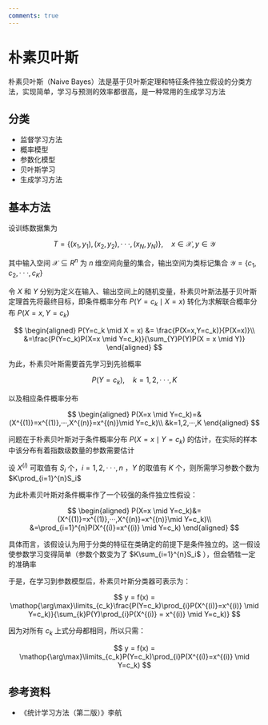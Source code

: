 ```yaml
---
comments: true
---
```


# 朴素贝叶斯

朴素贝叶斯（Naive Bayes）法是基于贝叶斯定理和特征条件独立假设的分类方法，实现简单，学习与预测的效率都很高，是一种常用的生成学习方法

## 分类

- 监督学习方法
- 概率模型
- 参数化模型
- 贝叶斯学习
- 生成学习方法

## 基本方法

设训练数据集为

$$
T=\{(x_1,y_1),(x_2,y_2),···,(x_N,y_N)\},\quad x\in \mathcal{X},y\in \mathcal{Y}
$$

其中输入空间 $\mathcal{X}\subseteq R^n$ 为 $n$ 维空间向量的集合，输出空间为类标记集合 $\mathcal{Y}=\{c_1,c_2,···,c_K\}$

令 $X$ 和 $Y$ 分别为定义在输入、输出空间上的随机变量，朴素贝叶斯法基于贝叶斯定理首先将最终目标，即条件概率分布 $P(Y=c_k \mid X=x)$ 转化为求解联合概率分布 $P(X=x,Y=c_k)$

$$
\begin{aligned}
P(Y=c_k \mid X = x) &= \frac{P(X=x,Y=c_k)}{P(X=x)}\\
&=\frac{P(Y=c_k)P(X=x \mid Y=c_k)}{\sum_{Y}P(Y)P(X = x \mid Y)}
\end{aligned}
$$

为此，朴素贝叶斯需要首先学习到先验概率

$$
P(Y=c_k),\quad k=1,2,···,K
$$

以及相应条件概率分布

$$
\begin{aligned}
P(X=x \mid Y=c_k)=&(X^{(1)}=x^{(1)},···,X^{(n)}=x^{(n)}\mid Y=c_k)\\
&k=1,2,···,K
\end{aligned}
$$

问题在于朴素贝叶斯对于条件概率分布 $P(X=x \mid Y=c_k)$ 的估计，在实际的样本中该分布有着指数级数量的参数需要估计

设 $X^{(i)}$ 可取值有 $S_i$ 个，$i=1,2,···,n$ ，$Y$ 的取值有 $K$ 个，则所需学习参数个数为 $K\prod_{i=1}^{n}S_i$

为此朴素贝叶斯对条件概率作了一个较强的条件独立性假设：

$$
\begin{aligned}
P(X=x \mid Y=c_k)&=(X^{(1)}=x^{(1)},···,X^{(n)}=x^{(n)}\mid Y=c_k)\\
&=\prod_{i=1}^{n}P(X^{(i)}=x^{(i)} \mid Y=c_k)
\end{aligned}
$$

具体而言，该假设认为用于分类的特征在类确定的前提下是条件独立的。这一假设使参数学习变得简单（参数个数变为了 $K\sum_{i=1}^{n}S_i$ ），但会牺牲一定的准确率

于是，在学习到参数模型后，朴素贝叶斯分类器可表示为：

$$
y = f(x) = \mathop{\arg\max}\limits_{c_k}\frac{P(Y=c_k)\prod_{i}P(X^{(i)}=x^{(i)} \mid Y=c_k)}{\sum_{k}P(Y)\prod_{i}P(X^{(i)} = x^{(i)} \mid Y=c_k)}
$$

因为对所有 $c_k$ 上式分母都相同，所以只需：

$$
y = f(x) = \mathop{\arg\max}\limits_{c_k}P(Y=c_k)\prod_{i}P(X^{(i)}=x^{(i)} \mid Y=c_k)
$$

## 参考资料

-   《统计学习方法（第二版）》李航